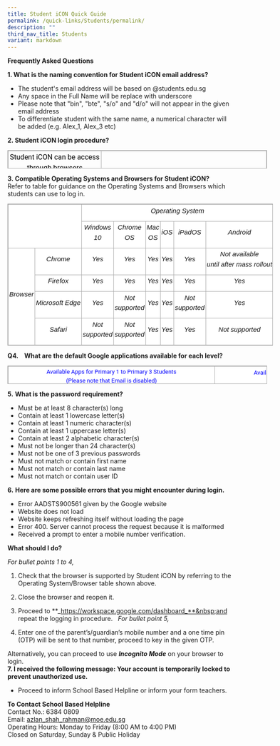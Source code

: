```yaml
---
title: Student iCON Quick Guide
permalink: /quick-links/Students/permalink/
description: ""
third_nav_title: Students
variant: markdown
---
```

**Frequently Asked Questions**  

**1\. What is the naming convention for Student iCON email address?**  

*   The student's email address will be based on @students.edu.sg
*   Any space in the Full Name will be replace with underscore
*   Please note that "bin", "bte", "s/o" and "d/o" will not appear in the given email address
*   To differentiate student with the same name, a numerical character will be added&nbsp;(e.g. Alex\_1, Alex\_3 etc)

**2\. Student iCON login procedure?**
	
<table style="margin: auto; outline: 0px; padding: 0px; border-collapse: collapse; clear: both; border: 1px solid rgb(170, 170, 170); width: 582.667px; height: 41px;" class="ive_eobj_center iveo_table ives_tab_simple3"><tbody style="margin: 0px; outline: 0px; padding: 0px;"><tr style="margin: 0px; outline: 0px; padding: 0px;"><td style="margin: 0px; outline: 0px; padding: 2px; text-align: center; border: 1px solid rgb(170, 170, 170); width: 448px;"><div style="margin: 0px; outline: 0px; padding: 0px; line-height: 1.5 !important; color: rgb(18, 18, 18); font-family: Roboto; font-size: 16px; font-weight: normal;"><span style="margin: 0px; outline: 0px; padding: 0px; color: rgb(0, 0, 0); background-color: initial;">Student iCON can be access through browsers</span></div><font style="margin: 0px; outline: 0px; padding: 0px; font-weight: 400;" color="#000000">in an internet enabled device,&nbsp;proceed to:</font>&nbsp;</td><td style="margin: 0px; outline: 0px; padding: 2px; text-align: center; border: 1px solid rgb(170, 170, 170); width: 495px;">https://workspace.google.com/dashboard&nbsp;</td></tr></tbody></table>
	
**3.&nbsp;Compatible Operating Systems and Browsers for Student iCON?**  
Refer to table for guidance on the Operating Systems and Browsers which students can use to log in.  

<table style="margin: auto; outline: 0px; padding: 0px; border-collapse: collapse; clear: both; border: 1px solid rgb(170, 170, 170); width: 596.312px; height: auto !important; color: rgb(18, 18, 18); font-family: Roboto; font-size: 16px; font-style: normal; font-variant-ligatures: normal; font-variant-caps: normal; font-weight: 400; letter-spacing: normal; orphans: 2; text-align: left; text-transform: none; white-space: normal; widows: 2; word-spacing: 0px; -webkit-text-stroke-width: 0px; background-color: rgb(255, 255, 255); text-decoration-thickness: initial; text-decoration-style: initial; text-decoration-color: initial;" width="870" class="iveo_table ives_tab_simple3 ive_eobj_center"><tbody style="margin: 0px; outline: 0px; padding: 0px;" class=""><tr style="margin: 0px; outline: 0px; padding: 0px;" class=""><td style="margin: 0px; outline: 0px; padding: 2px; text-align: center; border: 1px solid rgb(170, 170, 170); width: 214px;" class="" rowspan="2" colspan="2" width="200"></td><td style="margin: 0px; outline: 0px; padding: 2px; text-align: center; border: 1px solid rgb(170, 170, 170); width: 728px;" class="" colspan="6" width="669"><p style="margin: 0px 0px 10px; outline: 0px; padding: 0px; line-height: 1.5 !important; color: rgb(18, 18, 18); font-family: Roboto; font-size: 16px; font-weight: normal;" align="center" class=""><i style="margin: 0px; outline: 0px; padding: 0px;"><font style="margin: 0px; outline: 0px; padding: 0px;" size="4" face="arial, sans-serif"><sub style="margin: 0px; outline: 0px; padding: 0px;"><span style="margin: 0px; outline: 0px; padding: 0px;" class=""><span style="margin: 0px; outline: 0px; padding: 0px;" class="">Operating System</span></span><span style="margin: 0px; outline: 0px; padding: 0px;" class=""></span></sub></font></i></p></td></tr><tr style="margin: 0px; outline: 0px; padding: 0px;" class=""><td style="margin: 0px; outline: 0px; padding: 2px; text-align: center; border: 1px solid rgb(170, 170, 170);" class="" width="76"><p style="margin: 0px 0px 10px; outline: 0px; padding: 0px; line-height: 1.5 !important; color: rgb(18, 18, 18); font-family: Roboto; font-size: 16px; font-weight: normal;" align="center" class=""><i style="margin: 0px; outline: 0px; padding: 0px;"><font style="margin: 0px; outline: 0px; padding: 0px;" size="4" face="arial, sans-serif"><sub style="margin: 0px; outline: 0px; padding: 0px;"><span style="margin: 0px; outline: 0px; padding: 0px;" class=""><span style="margin: 0px; outline: 0px; padding: 0px;" class="">Windows 10</span></span><span style="margin: 0px; outline: 0px; padding: 0px;" class=""></span></sub></font></i></p></td><td style="margin: 0px; outline: 0px; padding: 2px; text-align: center; border: 1px solid rgb(170, 170, 170);" class="" width="76"><p style="margin: 0px 0px 10px; outline: 0px; padding: 0px; line-height: 1.5 !important; color: rgb(18, 18, 18); font-family: Roboto; font-size: 16px; font-weight: normal;" align="center" class=""><i style="margin: 0px; outline: 0px; padding: 0px;"><font style="margin: 0px; outline: 0px; padding: 0px;" size="4" face="arial, sans-serif"><sub style="margin: 0px; outline: 0px; padding: 0px;"><span style="margin: 0px; outline: 0px; padding: 0px;" class=""><span style="margin: 0px; outline: 0px; padding: 0px;" class="">Chrome OS</span></span><span style="margin: 0px; outline: 0px; padding: 0px;" class=""></span></sub></font></i></p></td><td style="margin: 0px; outline: 0px; padding: 2px; text-align: center; border: 1px solid rgb(170, 170, 170);" class="" width="62"><p style="margin: 0px 0px 10px; outline: 0px; padding: 0px; line-height: 1.5 !important; color: rgb(18, 18, 18); font-family: Roboto; font-size: 16px; font-weight: normal;" align="center" class=""><i style="margin: 0px; outline: 0px; padding: 0px;"><font style="margin: 0px; outline: 0px; padding: 0px;" size="4" face="arial, sans-serif"><sub style="margin: 0px; outline: 0px; padding: 0px;"><span style="margin: 0px; outline: 0px; padding: 0px;" class=""><span style="margin: 0px; outline: 0px; padding: 0px;" class="">Mac OS</span></span><span style="margin: 0px; outline: 0px; padding: 0px;" class=""></span></sub></font></i></p></td><td style="margin: 0px; outline: 0px; padding: 2px; text-align: center; border: 1px solid rgb(170, 170, 170);" class="" width="52"><p style="margin: 0px 0px 10px; outline: 0px; padding: 0px; line-height: 1.5 !important; color: rgb(18, 18, 18); font-family: Roboto; font-size: 16px; font-weight: normal;" align="center" class=""><i style="margin: 0px; outline: 0px; padding: 0px;"><font style="margin: 0px; outline: 0px; padding: 0px;" size="4" face="arial, sans-serif"><sub style="margin: 0px; outline: 0px; padding: 0px;"><span style="margin: 0px; outline: 0px; padding: 0px;" class=""><span style="margin: 0px; outline: 0px; padding: 0px;" class="">iOS</span></span><span style="margin: 0px; outline: 0px; padding: 0px;" class=""></span></sub></font></i></p></td><td style="margin: 0px; outline: 0px; padding: 2px; text-align: center; border: 1px solid rgb(170, 170, 170);" class="" width="76"><p style="margin: 0px 0px 10px; outline: 0px; padding: 0px; line-height: 1.5 !important; color: rgb(18, 18, 18); font-family: Roboto; font-size: 16px; font-weight: normal;" align="center" class=""><i style="margin: 0px; outline: 0px; padding: 0px;"><font style="margin: 0px; outline: 0px; padding: 0px;" size="4" face="arial, sans-serif"><sub style="margin: 0px; outline: 0px; padding: 0px;"><span style="margin: 0px; outline: 0px; padding: 0px;" class=""><span style="margin: 0px; outline: 0px; padding: 0px;" class="">iPadOS</span></span><span style="margin: 0px; outline: 0px; padding: 0px;" class=""></span></sub></font></i></p></td><td style="margin: 0px; outline: 0px; padding: 2px; text-align: center; border: 1px solid rgb(170, 170, 170);" class="" width="75"><p style="margin: 0px 0px 10px; outline: 0px; padding: 0px; line-height: 1.5 !important; color: rgb(18, 18, 18); font-family: Roboto; font-size: 16px; font-weight: normal;" align="center" class=""><i style="margin: 0px; outline: 0px; padding: 0px;"><font style="margin: 0px; outline: 0px; padding: 0px;" size="4" face="arial, sans-serif"><sub style="margin: 0px; outline: 0px; padding: 0px;"><span style="margin: 0px; outline: 0px; padding: 0px;" class=""><span style="margin: 0px; outline: 0px; padding: 0px;" class="">Android</span></span><b style="margin: 0px; outline: 0px; padding: 0px;"><span style="margin: 0px; outline: 0px; padding: 0px;" class=""></span></b></sub></font></i></p></td></tr><tr style="margin: 0px; outline: 0px; padding: 0px;" class=""><td style="margin: 0px; outline: 0px; padding: 2px; text-align: center; border: 1px solid rgb(170, 170, 170);" class="" rowspan="4" width="19"><p style="margin: 0px 0px 10px; outline: 0px; padding: 0px; line-height: 1.5 !important; color: rgb(18, 18, 18); font-family: Roboto; font-size: 16px; font-weight: normal;" align="center" class=""><i style="margin: 0px; outline: 0px; padding: 0px;"><font style="margin: 0px; outline: 0px; padding: 0px;" size="4" face="arial, sans-serif"><sub style="margin: 0px; outline: 0px; padding: 0px;"><span style="margin: 0px; outline: 0px; padding: 0px;" class=""><span style="margin: 0px; outline: 0px; padding: 0px;" class="">Browser</span></span><span style="margin: 0px; outline: 0px; padding: 0px;" class=""></span></sub></font></i></p></td><td style="margin: 0px; outline: 0px; padding: 2px; text-align: center; border: 1px solid rgb(170, 170, 170);" class="" width="56"><p style="margin: 0px 0px 10px; outline: 0px; padding: 0px; line-height: 1.5 !important; color: rgb(18, 18, 18); font-family: Roboto; font-size: 16px; font-weight: normal;" align="center" class=""><i style="margin: 0px; outline: 0px; padding: 0px;"><font style="margin: 0px; outline: 0px; padding: 0px;" size="4" face="arial, sans-serif"><sub style="margin: 0px; outline: 0px; padding: 0px;"><span style="margin: 0px; outline: 0px; padding: 0px;" class=""><span style="margin: 0px; outline: 0px; padding: 0px;" class="">Chrome</span></span><span style="margin: 0px; outline: 0px; padding: 0px;" class=""></span></sub></font></i></p></td><td style="margin: 0px; outline: 0px; padding: 2px; text-align: center; border: 1px solid rgb(170, 170, 170);" class="" width="76"><p style="margin: 0px 0px 10px; outline: 0px; padding: 0px; line-height: 1.5 !important; color: rgb(18, 18, 18); font-family: Roboto; font-size: 16px; font-weight: normal;" align="center" class=""><i style="margin: 0px; outline: 0px; padding: 0px;"><font style="margin: 0px; outline: 0px; padding: 0px;" size="4" face="arial, sans-serif"><sub style="margin: 0px; outline: 0px; padding: 0px;"><span style="margin: 0px; outline: 0px; padding: 0px;" class="">Yes</span><span style="margin: 0px; outline: 0px; padding: 0px;" class=""></span></sub></font></i></p></td><td style="margin: 0px; outline: 0px; padding: 2px; text-align: center; border: 1px solid rgb(170, 170, 170);" class="" width="76"><p style="margin: 0px 0px 10px; outline: 0px; padding: 0px; line-height: 1.5 !important; color: rgb(18, 18, 18); font-family: Roboto; font-size: 16px; font-weight: normal;" align="center" class=""><i style="margin: 0px; outline: 0px; padding: 0px;"><font style="margin: 0px; outline: 0px; padding: 0px;" size="4" face="arial, sans-serif"><sub style="margin: 0px; outline: 0px; padding: 0px;"><span style="margin: 0px; outline: 0px; padding: 0px;" class="">Yes</span><span style="margin: 0px; outline: 0px; padding: 0px;" class=""></span></sub></font></i></p></td><td style="margin: 0px; outline: 0px; padding: 2px; text-align: center; border: 1px solid rgb(170, 170, 170);" class="" width="62"><p style="margin: 0px 0px 10px; outline: 0px; padding: 0px; line-height: 1.5 !important; color: rgb(18, 18, 18); font-family: Roboto; font-size: 16px; font-weight: normal;" align="center" class=""><i style="margin: 0px; outline: 0px; padding: 0px;"><font style="margin: 0px; outline: 0px; padding: 0px;" size="4" face="arial, sans-serif"><sub style="margin: 0px; outline: 0px; padding: 0px;"><span style="margin: 0px; outline: 0px; padding: 0px;" class="">Yes</span><span style="margin: 0px; outline: 0px; padding: 0px;" class=""></span></sub></font></i></p></td><td style="margin: 0px; outline: 0px; padding: 2px; text-align: center; border: 1px solid rgb(170, 170, 170);" class="" width="52"><p style="margin: 0px 0px 10px; outline: 0px; padding: 0px; line-height: 1.5 !important; color: rgb(18, 18, 18); font-family: Roboto; font-size: 16px; font-weight: normal;" align="center" class=""><i style="margin: 0px; outline: 0px; padding: 0px;"><font style="margin: 0px; outline: 0px; padding: 0px;" size="4" face="arial, sans-serif"><sub style="margin: 0px; outline: 0px; padding: 0px;"><span style="margin: 0px; outline: 0px; padding: 0px;" class="">Yes</span><span style="margin: 0px; outline: 0px; padding: 0px;" class=""></span></sub></font></i></p></td><td style="margin: 0px; outline: 0px; padding: 2px; text-align: center; border: 1px solid rgb(170, 170, 170);" class="" width="76"><p style="margin: 0px 0px 10px; outline: 0px; padding: 0px; line-height: 1.5 !important; color: rgb(18, 18, 18); font-family: Roboto; font-size: 16px; font-weight: normal;" align="center" class=""><i style="margin: 0px; outline: 0px; padding: 0px;"><font style="margin: 0px; outline: 0px; padding: 0px;" size="4" face="arial, sans-serif"><sub style="margin: 0px; outline: 0px; padding: 0px;"><span style="margin: 0px; outline: 0px; padding: 0px;" class="">Yes</span><span style="margin: 0px; outline: 0px; padding: 0px;" class=""></span></sub></font></i></p></td><td style="margin: 0px; outline: 0px; padding: 2px; text-align: center; border: 1px solid rgb(170, 170, 170);" class=""><p style="margin: 0px 0px 10px; outline: 0px; padding: 0px; line-height: 1.5 !important; color: rgb(18, 18, 18); font-family: Roboto; font-size: 16px; font-weight: normal;" align="center" class=""><i style="margin: 0px; outline: 0px; padding: 0px;"><font style="margin: 0px; outline: 0px; padding: 0px;" size="4" face="arial, sans-serif"><sub style="margin: 0px; outline: 0px; padding: 0px;"><span style="margin: 0px; outline: 0px; padding: 0px;" class=""><span style="margin: 0px; outline: 0px; padding: 0px;" class="">Not available until&nbsp;after&nbsp;mass&nbsp;rollout</span></span><span style="margin: 0px; outline: 0px; padding: 0px;" class=""><span style="margin: 0px; outline: 0px; padding: 0px;" class=""></span></span></sub></font></i></p></td></tr><tr style="margin: 0px; outline: 0px; padding: 0px;" class=""><td style="margin: 0px; outline: 0px; padding: 2px; text-align: center; border: 1px solid rgb(170, 170, 170);" class="" width="56"><p style="margin: 0px 0px 10px; outline: 0px; padding: 0px; line-height: 1.5 !important; color: rgb(18, 18, 18); font-family: Roboto; font-size: 16px; font-weight: normal;" align="center" class=""><i style="margin: 0px; outline: 0px; padding: 0px;"><font style="margin: 0px; outline: 0px; padding: 0px;" size="4" face="arial, sans-serif"><sub style="margin: 0px; outline: 0px; padding: 0px;"><span style="margin: 0px; outline: 0px; padding: 0px;" class=""><span style="margin: 0px; outline: 0px; padding: 0px;" class="">Firefox</span></span><span style="margin: 0px; outline: 0px; padding: 0px;" class=""></span></sub></font></i></p></td><td style="margin: 0px; outline: 0px; padding: 2px; text-align: center; border: 1px solid rgb(170, 170, 170);" class="" width="76"><p style="margin: 0px 0px 10px; outline: 0px; padding: 0px; line-height: 1.5 !important; color: rgb(18, 18, 18); font-family: Roboto; font-size: 16px; font-weight: normal;" align="center" class=""><i style="margin: 0px; outline: 0px; padding: 0px;"><font style="margin: 0px; outline: 0px; padding: 0px;" size="4" face="arial, sans-serif"><sub style="margin: 0px; outline: 0px; padding: 0px;"><span style="margin: 0px; outline: 0px; padding: 0px;" class="">Yes</span><span style="margin: 0px; outline: 0px; padding: 0px;" class=""></span></sub></font></i></p></td><td style="margin: 0px; outline: 0px; padding: 2px; text-align: center; border: 1px solid rgb(170, 170, 170);" class="" width="76"><p style="margin: 0px 0px 10px; outline: 0px; padding: 0px; line-height: 1.5 !important; color: rgb(18, 18, 18); font-family: Roboto; font-size: 16px; font-weight: normal;" align="center" class=""><i style="margin: 0px; outline: 0px; padding: 0px;"><font style="margin: 0px; outline: 0px; padding: 0px;" size="4" face="arial, sans-serif"><sub style="margin: 0px; outline: 0px; padding: 0px;"><span style="margin: 0px; outline: 0px; padding: 0px;" class="">Yes</span><span style="margin: 0px; outline: 0px; padding: 0px;" class=""></span></sub></font></i></p></td><td style="margin: 0px; outline: 0px; padding: 2px; text-align: center; border: 1px solid rgb(170, 170, 170);" class="" width="62"><p style="margin: 0px 0px 10px; outline: 0px; padding: 0px; line-height: 1.5 !important; color: rgb(18, 18, 18); font-family: Roboto; font-size: 16px; font-weight: normal;" align="center" class=""><i style="margin: 0px; outline: 0px; padding: 0px;"><font style="margin: 0px; outline: 0px; padding: 0px;" size="4" face="arial, sans-serif"><sub style="margin: 0px; outline: 0px; padding: 0px;"><span style="margin: 0px; outline: 0px; padding: 0px;" class="">Yes</span><span style="margin: 0px; outline: 0px; padding: 0px;" class=""></span></sub></font></i></p></td><td style="margin: 0px; outline: 0px; padding: 2px; text-align: center; border: 1px solid rgb(170, 170, 170);" class="" width="52"><p style="margin: 0px 0px 10px; outline: 0px; padding: 0px; line-height: 1.5 !important; color: rgb(18, 18, 18); font-family: Roboto; font-size: 16px; font-weight: normal;" align="center" class=""><i style="margin: 0px; outline: 0px; padding: 0px;"><font style="margin: 0px; outline: 0px; padding: 0px;" size="4" face="arial, sans-serif"><sub style="margin: 0px; outline: 0px; padding: 0px;"><span style="margin: 0px; outline: 0px; padding: 0px;" class="">Yes</span><span style="margin: 0px; outline: 0px; padding: 0px;" class=""></span></sub></font></i></p></td><td style="margin: 0px; outline: 0px; padding: 2px; text-align: center; border: 1px solid rgb(170, 170, 170);" class="" width="76"><p style="margin: 0px 0px 10px; outline: 0px; padding: 0px; line-height: 1.5 !important; color: rgb(18, 18, 18); font-family: Roboto; font-size: 16px; font-weight: normal;" align="center" class=""><i style="margin: 0px; outline: 0px; padding: 0px;"><font style="margin: 0px; outline: 0px; padding: 0px;" size="4" face="arial, sans-serif"><sub style="margin: 0px; outline: 0px; padding: 0px;"><span style="margin: 0px; outline: 0px; padding: 0px;" class="">Yes</span><span style="margin: 0px; outline: 0px; padding: 0px;" class=""></span></sub></font></i></p></td><td style="margin: 0px; outline: 0px; padding: 2px; text-align: center; border: 1px solid rgb(170, 170, 170);" class="" width="75"><p style="margin: 0px 0px 10px; outline: 0px; padding: 0px; line-height: 1.5 !important; color: rgb(18, 18, 18); font-family: Roboto; font-size: 16px; font-weight: normal;" align="center" class=""><i style="margin: 0px; outline: 0px; padding: 0px;"><font style="margin: 0px; outline: 0px; padding: 0px;" size="4" face="arial, sans-serif"><sub style="margin: 0px; outline: 0px; padding: 0px;"><span style="margin: 0px; outline: 0px; padding: 0px;" class="">Yes</span><span style="margin: 0px; outline: 0px; padding: 0px;" class=""></span></sub></font></i></p></td></tr><tr style="margin: 0px; outline: 0px; padding: 0px;" class=""><td style="margin: 0px; outline: 0px; padding: 2px; text-align: center; border: 1px solid rgb(170, 170, 170);" class="" width="56"><p style="margin: 0px 0px 10px; outline: 0px; padding: 0px; line-height: 1.5 !important; color: rgb(18, 18, 18); font-family: Roboto; font-size: 16px; font-weight: normal;" align="center" class=""><i style="margin: 0px; outline: 0px; padding: 0px;"><font style="margin: 0px; outline: 0px; padding: 0px;" size="4" face="arial, sans-serif"><sub style="margin: 0px; outline: 0px; padding: 0px;"><span style="margin: 0px; outline: 0px; padding: 0px;" class=""><span style="margin: 0px; outline: 0px; padding: 0px;" class="">Microsoft&nbsp;Edge</span></span><span style="margin: 0px; outline: 0px; padding: 0px;" class=""></span></sub></font></i></p></td><td style="margin: 0px; outline: 0px; padding: 2px; text-align: center; border: 1px solid rgb(170, 170, 170);" class="" width="76"><p style="margin: 0px 0px 10px; outline: 0px; padding: 0px; line-height: 1.5 !important; color: rgb(18, 18, 18); font-family: Roboto; font-size: 16px; font-weight: normal;" align="center" class=""><i style="margin: 0px; outline: 0px; padding: 0px;"><font style="margin: 0px; outline: 0px; padding: 0px;" size="4" face="arial, sans-serif"><sub style="margin: 0px; outline: 0px; padding: 0px;"><span style="margin: 0px; outline: 0px; padding: 0px;" class="">Yes</span><span style="margin: 0px; outline: 0px; padding: 0px;" class=""></span></sub></font></i></p></td><td style="margin: 0px; outline: 0px; padding: 2px; text-align: center; border: 1px solid rgb(170, 170, 170);" class=""><p style="margin: 0px 0px 10px; outline: 0px; padding: 0px; line-height: 1.5 !important; color: rgb(18, 18, 18); font-family: Roboto; font-size: 16px; font-weight: normal;" align="center" class=""><i style="margin: 0px; outline: 0px; padding: 0px;"><font style="margin: 0px; outline: 0px; padding: 0px;" size="4" face="arial, sans-serif"><sub style="margin: 0px; outline: 0px; padding: 0px;"><span style="margin: 0px; outline: 0px; padding: 0px;" class=""><span style="margin: 0px; outline: 0px; padding: 0px;" class="">Not supported</span></span><span style="margin: 0px; outline: 0px; padding: 0px;" class=""><span style="margin: 0px; outline: 0px; padding: 0px;" class=""></span></span></sub></font></i></p></td><td style="margin: 0px; outline: 0px; padding: 2px; text-align: center; border: 1px solid rgb(170, 170, 170);" class="" width="62"><p style="margin: 0px 0px 10px; outline: 0px; padding: 0px; line-height: 1.5 !important; color: rgb(18, 18, 18); font-family: Roboto; font-size: 16px; font-weight: normal;" align="center" class=""><i style="margin: 0px; outline: 0px; padding: 0px;"><font style="margin: 0px; outline: 0px; padding: 0px;" size="4" face="arial, sans-serif"><sub style="margin: 0px; outline: 0px; padding: 0px;"><span style="margin: 0px; outline: 0px; padding: 0px;" class="">Yes</span><span style="margin: 0px; outline: 0px; padding: 0px;" class=""></span></sub></font></i></p></td><td style="margin: 0px; outline: 0px; padding: 2px; text-align: center; border: 1px solid rgb(170, 170, 170);" class="" width="52"><p style="margin: 0px 0px 10px; outline: 0px; padding: 0px; line-height: 1.5 !important; color: rgb(18, 18, 18); font-family: Roboto; font-size: 16px; font-weight: normal;" align="center" class=""><i style="margin: 0px; outline: 0px; padding: 0px;"><font style="margin: 0px; outline: 0px; padding: 0px;" size="4" face="arial, sans-serif"><sub style="margin: 0px; outline: 0px; padding: 0px;"><span style="margin: 0px; outline: 0px; padding: 0px;" class="">Yes</span><span style="margin: 0px; outline: 0px; padding: 0px;" class=""></span></sub></font></i></p></td><td style="margin: 0px; outline: 0px; padding: 2px; text-align: center; border: 1px solid rgb(170, 170, 170);" class=""><p style="margin: 0px 0px 10px; outline: 0px; padding: 0px; line-height: 1.5 !important; color: rgb(18, 18, 18); font-family: Roboto; font-size: 16px; font-weight: normal;" align="center" class=""><i style="margin: 0px; outline: 0px; padding: 0px;"><font style="margin: 0px; outline: 0px; padding: 0px;" size="4" face="arial, sans-serif"><sub style="margin: 0px; outline: 0px; padding: 0px;"><span style="margin: 0px; outline: 0px; padding: 0px;" class=""><span style="margin: 0px; outline: 0px; padding: 0px;" class="">Not supported</span></span><span style="margin: 0px; outline: 0px; padding: 0px;" class=""><span style="margin: 0px; outline: 0px; padding: 0px;" class=""></span></span></sub></font></i></p></td><td style="margin: 0px; outline: 0px; padding: 2px; text-align: center; border: 1px solid rgb(170, 170, 170);" class="" width="75"><p style="margin: 0px 0px 10px; outline: 0px; padding: 0px; line-height: 1.5 !important; color: rgb(18, 18, 18); font-family: Roboto; font-size: 16px; font-weight: normal;" align="center" class=""><i style="margin: 0px; outline: 0px; padding: 0px;"><font style="margin: 0px; outline: 0px; padding: 0px;" size="4" face="arial, sans-serif"><sub style="margin: 0px; outline: 0px; padding: 0px;"><span style="margin: 0px; outline: 0px; padding: 0px;" class="">Yes</span><span style="margin: 0px; outline: 0px; padding: 0px;" class=""></span></sub></font></i></p></td></tr><tr style="margin: 0px; outline: 0px; padding: 0px;" class=""><td style="margin: 0px; outline: 0px; padding: 2px; text-align: center; border: 1px solid rgb(170, 170, 170);" class="" width="56"><p style="margin: 0px 0px 10px; outline: 0px; padding: 0px; line-height: 1.5 !important; color: rgb(18, 18, 18); font-family: Roboto; font-size: 16px; font-weight: normal;" align="center" class=""><i style="margin: 0px; outline: 0px; padding: 0px;"><font style="margin: 0px; outline: 0px; padding: 0px;" size="4" face="arial, sans-serif"><sub style="margin: 0px; outline: 0px; padding: 0px;"><span style="margin: 0px; outline: 0px; padding: 0px;" class=""><span style="margin: 0px; outline: 0px; padding: 0px;" class="">Safari</span></span><span style="margin: 0px; outline: 0px; padding: 0px;" class=""></span></sub></font></i></p></td><td style="margin: 0px; outline: 0px; padding: 2px; text-align: center; border: 1px solid rgb(170, 170, 170);" class=""><p style="margin: 0px 0px 10px; outline: 0px; padding: 0px; line-height: 1.5 !important; color: rgb(18, 18, 18); font-family: Roboto; font-size: 16px; font-weight: normal;" align="center" class=""><i style="margin: 0px; outline: 0px; padding: 0px;"><font style="margin: 0px; outline: 0px; padding: 0px;" size="4" face="arial, sans-serif"><sub style="margin: 0px; outline: 0px; padding: 0px;"><span style="margin: 0px; outline: 0px; padding: 0px;" class=""><span style="margin: 0px; outline: 0px; padding: 0px;" class="">Not supported</span></span><span style="margin: 0px; outline: 0px; padding: 0px;" class=""><span style="margin: 0px; outline: 0px; padding: 0px;" class=""></span></span></sub></font></i></p></td><td style="margin: 0px; outline: 0px; padding: 2px; text-align: center; border: 1px solid rgb(170, 170, 170);" class=""><p style="margin: 0px 0px 10px; outline: 0px; padding: 0px; line-height: 1.5 !important; color: rgb(18, 18, 18); font-family: Roboto; font-size: 16px; font-weight: normal;" align="center" class=""><i style="margin: 0px; outline: 0px; padding: 0px;"><font style="margin: 0px; outline: 0px; padding: 0px;" size="4" face="arial, sans-serif"><sub style="margin: 0px; outline: 0px; padding: 0px;"><span style="margin: 0px; outline: 0px; padding: 0px;" class=""><span style="margin: 0px; outline: 0px; padding: 0px;" class="">Not supported</span></span><span style="margin: 0px; outline: 0px; padding: 0px;" class=""><span style="margin: 0px; outline: 0px; padding: 0px;" class=""></span></span></sub></font></i></p></td><td style="margin: 0px; outline: 0px; padding: 2px; text-align: center; border: 1px solid rgb(170, 170, 170);" class="" width="62"><p style="margin: 0px 0px 10px; outline: 0px; padding: 0px; line-height: 1.5 !important; color: rgb(18, 18, 18); font-family: Roboto; font-size: 16px; font-weight: normal;" align="center" class=""><i style="margin: 0px; outline: 0px; padding: 0px;"><font style="margin: 0px; outline: 0px; padding: 0px;" size="4" face="arial, sans-serif"><sub style="margin: 0px; outline: 0px; padding: 0px;"><span style="margin: 0px; outline: 0px; padding: 0px;" class="">Yes</span><span style="margin: 0px; outline: 0px; padding: 0px;" class=""></span></sub></font></i></p></td><td style="margin: 0px; outline: 0px; padding: 2px; text-align: center; border: 1px solid rgb(170, 170, 170);" class="" width="52"><p style="margin: 0px 0px 10px; outline: 0px; padding: 0px; line-height: 1.5 !important; color: rgb(18, 18, 18); font-family: Roboto; font-size: 16px; font-weight: normal;" align="center" class=""><i style="margin: 0px; outline: 0px; padding: 0px;"><font style="margin: 0px; outline: 0px; padding: 0px;" size="4" face="arial, sans-serif"><sub style="margin: 0px; outline: 0px; padding: 0px;"><span style="margin: 0px; outline: 0px; padding: 0px;" class="">Yes</span><span style="margin: 0px; outline: 0px; padding: 0px;" class=""></span></sub></font></i></p></td><td style="margin: 0px; outline: 0px; padding: 2px; text-align: center; border: 1px solid rgb(170, 170, 170);" class="" width="76"><p style="margin: 0px 0px 10px; outline: 0px; padding: 0px; line-height: 1.5 !important; color: rgb(18, 18, 18); font-family: Roboto; font-size: 16px; font-weight: normal;" align="center" class=""><i style="margin: 0px; outline: 0px; padding: 0px;"><font style="margin: 0px; outline: 0px; padding: 0px;" size="4" face="arial, sans-serif"><sub style="margin: 0px; outline: 0px; padding: 0px;"><span style="margin: 0px; outline: 0px; padding: 0px;" class="">Yes</span><span style="margin: 0px; outline: 0px; padding: 0px;" class=""></span></sub></font></i></p></td><td style="margin: 0px; outline: 0px; padding: 2px; text-align: center; border: 1px solid rgb(170, 170, 170);" class=""><p style="margin: 0px 0px 10px; outline: 0px; padding: 0px; line-height: 1.5 !important; color: rgb(18, 18, 18); font-family: Roboto; font-size: 16px; font-weight: normal;" align="center" class=""><span style="margin: 0px; outline: 0px; padding: 0px;" class=""><span style="margin: 0px; outline: 0px; padding: 0px;" class=""><i style="margin: 0px; outline: 0px; padding: 0px;"><font style="margin: 0px; outline: 0px; padding: 0px;" size="4" face="arial, sans-serif"><sub style="margin: 0px; outline: 0px; padding: 0px;">Not supported</sub></font></i></span></span><b style="margin: 0px; outline: 0px; padding: 0px;" class=""><span style="margin: 0px; outline: 0px; padding: 0px;" class=""></span></b></p></td></tr></tbody></table>

  

**Q4.&nbsp;&nbsp; &nbsp;What are the default Google applications available for each level?**

<table style="margin: auto; outline: 0px; padding: 0px; border-collapse: collapse; clear: both; border: 1px solid rgb(170, 170, 170); width: 582.667px; height: 41px; font-family: Roboto; font-size: 16px; font-style: normal; font-variant-ligatures: normal; font-variant-caps: normal; letter-spacing: normal; orphans: 2; text-align: left; text-transform: none; white-space: normal; widows: 2; word-spacing: 0px; -webkit-text-stroke-width: 0px; background-color: rgb(255, 255, 255); text-decoration-thickness: initial; text-decoration-style: initial; text-decoration-color: initial; color: rgb(0, 0, 0); font-weight: 700;" class="ive_eobj_center iveo_table ives_tab_simple3"><tbody style="margin: 0px; outline: 0px; padding: 0px;"><tr style="margin: 0px; outline: 0px; padding: 0px;"><td style="margin: 0px; outline: 0px; padding: 2px; text-align: center; border: 1px solid rgb(170, 170, 170); width: 448px;"><div style="margin: 0px; outline: 0px; padding: 0px; line-height: 1.5 !important; color: rgb(18, 18, 18); font-family: Roboto; font-size: 16px; font-weight: normal;"><font style="margin: 0px; outline: 0px; padding: 0px;" color="#0000ff" size="2">Available Apps for Primary 1 to Primary 3 Students</font></div><div style="margin: 0px; outline: 0px; padding: 0px; line-height: 1.5 !important; color: rgb(18, 18, 18); font-family: Roboto; font-size: 16px; font-weight: normal;"><font style="margin: 0px; outline: 0px; padding: 0px;" color="#0000ff" size="2">(Please note that Email is disabled)</font></div><div style="margin: 0px; outline: 0px; padding: 0px; line-height: 1.5 !important; color: rgb(18, 18, 18); font-family: Roboto; font-size: 16px; font-weight: normal;"><span style="margin: 0px; outline: 0px; padding: 0px; color: rgb(0, 0, 0); background-color: initial;"></span></div></td><td style="margin: 0px; outline: 0px; padding: 2px; text-align: center; border: 1px solid rgb(170, 170, 170); width: 495px;"><div style="margin: 0px; outline: 0px; padding: 0px; line-height: 1.5 !important; color: rgb(18, 18, 18); font-family: Roboto; font-size: 16px; font-weight: normal;"><font style="margin: 0px; outline: 0px; padding: 0px;" color="#0000ff" size="2">Available Apps for Primary 4 to Primary 6 Students</font></div><span style="margin: 0px; outline: 0px; padding: 0px; background-color: initial; font-weight: normal;"><font style="margin: 0px; outline: 0px; padding: 0px;" color="#0000ff" size="2">(Email enabled with limited setting)</font></span><a style="margin: 0px; outline: 0px; padding: 0px; color: rgb(38, 38, 184); font-weight: 400; text-decoration: underline;" target="" href="https://sengkangpri-moe-edu-sg-admin.cwp.sg/quick-links/students/Student%20iCON%20can%20be%20access%20through%20browsers%20in%20an%20internet%20enabled%20device,%20proceed%20to:"></a></td></tr><tr style="margin: 0px; outline: 0px; padding: 0px;"><td style="margin: 0px; outline: 0px; padding: 2px; text-align: center; border: 1px solid rgb(170, 170, 170);"><img style="margin: auto; outline: 0px; padding: 0px; border: none; max-width: 100%; clear: both; display: block; height: 249px; width: 459px;" class="ive_eobj_center" alt="Lower Pri.jpg" width="100%" src="https://sengkangpri-moe-edu-sg-admin.cwp.sg/qql/slot/u532/Student%20ICON/Lower%20Pri.jpg"><br style="margin: 0px; outline: 0px; padding: 0px;"></td><td style="margin: 0px; outline: 0px; padding: 2px; text-align: center; border: 1px solid rgb(170, 170, 170);"><img style="margin: auto; outline: 0px; padding: 0px; border: none; max-width: 100%; clear: both; display: block; height: 257px; width: 462px;" class="ive_eobj_center" alt="Upper Pri.jpg" width="100%" src="https://sengkangpri-moe-edu-sg-admin.cwp.sg/qql/slot/u532/Student%20ICON/Upper%20Pri.jpg"><span style="margin: 0px; outline: 0px; padding: 0px; background-color: initial;">&nbsp;</span></td></tr></tbody></table>

  
**5.**&nbsp;**What is the password requirement?**&nbsp;&nbsp;  

*   Must be at least 8 character(s) long
*   Contain at least 1 lowercase letter(s)
*   Contain at least 1 numeric character(s)
*   Contain at least 1 uppercase letter(s)
*   Contain at least 2 alphabetic character(s)
*   Must not be longer than 24 character(s)
*   Must not be one of 3 previous passwords
*   Must not match or contain first name
*   Must not match or contain last name
*   Must not match or contain user ID

**6.**&nbsp;**Here are some possible errors that you might encounter during login.**  

*   Error AADSTS900561 given by the Google website
*   Website does not load
*   Website keeps refreshing itself without loading the page
*   Error 400. Server cannot process the request because it is malformed
*   Received a prompt to enter a mobile number verification.

**What should I do?**

_For bullet points 1 to 4,_  

1.  Check that the browser is supported by Student iCON by referring to the Operating System/Browser table shown above.&nbsp;
2.  Close the browser and reopen it.
3.  Proceed to&nbsp;**_https://workspace.google.com/dashboard_**&nbsp;and repeat the logging in procedure.&nbsp;&nbsp;
_For bullet point 5,_&nbsp;  

1.  Enter one of the parent’s/guardian’s mobile number and a one time pin (OTP)&nbsp;will be sent to that number,&nbsp;proceed to key in the given OTP.&nbsp;

Alternatively, you can proceed to use&nbsp;**_Incognito Mode_**&nbsp;on your browser to login.&nbsp;  
**7\. I received the following message: Your account is temporarily locked to prevent unauthorized use.**

*   Proceed to inform School Based Helpline or inform your form teachers.

**To Contact School Based Helpline**
<br>Contact No.: 6384 0809
<br>Email: [azlan_shah_rahman@moe.edu.sg](mailto:azlan_shah_rahman@moe.edu.sg)
<br>Operating Hours: Monday to Friday (8:00 AM to 4:00 PM) 
<br>Closed on Saturday, Sunday &amp; Public Holiday